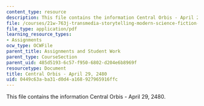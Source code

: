 ```yaml
---
content_type: resource
description: This file contains the information Central Orbis - April 29, 2480.
file: /courses/21w-763j-transmedia-storytelling-modern-science-fiction-spring-2014/0449c63aba31d0d4a168927965916ffc_MIT21W_763JS14_4-29-2480.pdf
file_type: application/pdf
learning_resource_types:
- Assignments
ocw_type: OCWFile
parent_title: Assignments and Student Work
parent_type: CourseSection
parent_uid: 485d5193-6c57-f950-6802-d204e6b8969f
resourcetype: Document
title: Central Orbis - April 29, 2480
uid: 0449c63a-ba31-d0d4-a168-927965916ffc
---
```

This file contains the information Central Orbis - April 29, 2480.

